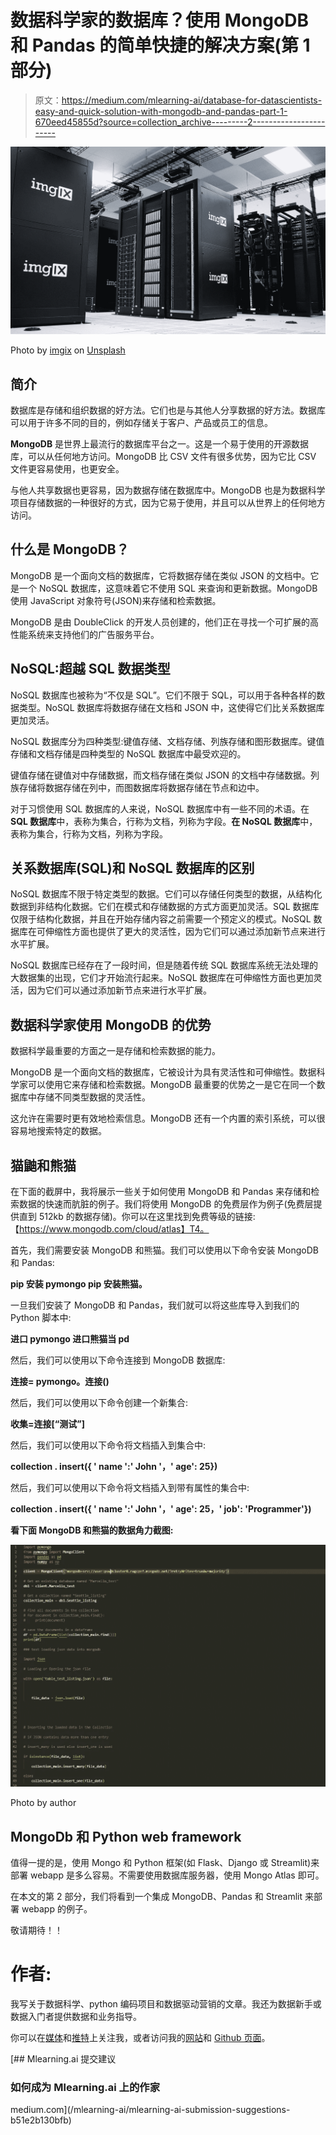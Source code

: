 # 数据科学家的数据库？使用 MongoDB 和 Pandas 的简单快捷的解决方案(第 1 部分)

> 原文：<https://medium.com/mlearning-ai/database-for-datascientists-easy-and-quick-solution-with-mongodb-and-pandas-part-1-670eed45855d?source=collection_archive---------2----------------------->

![](img/1afa66eabc03973cf00dd460605eaa81.png)

Photo by [imgix](https://unsplash.com/@imgix?utm_source=medium&utm_medium=referral) on [Unsplash](https://unsplash.com?utm_source=medium&utm_medium=referral)

## **简介**

数据库是存储和组织数据的好方法。它们也是与其他人分享数据的好方法。数据库可以用于许多不同的目的，例如存储关于客户、产品或员工的信息。

**MongoDB** 是世界上最流行的数据库平台之一。这是一个易于使用的开源数据库，可以从任何地方访问。MongoDB 比 CSV 文件有很多优势，因为它比 CSV 文件更容易使用，也更安全。

与他人共享数据也更容易，因为数据存储在数据库中。MongoDB 也是为数据科学项目存储数据的一种很好的方式，因为它易于使用，并且可以从世界上的任何地方访问。

## **什么是 MongoDB？**

MongoDB 是一个面向文档的数据库，它将数据存储在类似 JSON 的文档中。它是一个 NoSQL 数据库，这意味着它不使用 SQL 来查询和更新数据。MongoDB 使用 JavaScript 对象符号(JSON)来存储和检索数据。

MongoDB 是由 DoubleClick 的开发人员创建的，他们正在寻找一个可扩展的高性能系统来支持他们的广告服务平台。

## **NoSQL:超越 SQL 数据类型**

NoSQL 数据库也被称为“不仅是 SQL”。它们不限于 SQL，可以用于各种各样的数据类型。NoSQL 数据库将数据存储在文档和 JSON 中，这使得它们比关系数据库更加灵活。

NoSQL 数据库分为四种类型:键值存储、文档存储、列族存储和图形数据库。键值存储和文档存储是四种类型的 NoSQL 数据库中最受欢迎的。

键值存储在键值对中存储数据，而文档存储在类似 JSON 的文档中存储数据。列族存储将数据存储在列中，而图数据库将数据存储在节点和边中。

对于习惯使用 SQL 数据库的人来说，NoSQL 数据库中有一些不同的术语。在 **SQL 数据库**中，表称为集合，行称为文档，列称为字段。**在 NoSQL 数据库**中，表称为集合，行称为文档，列称为字段。

## **关系数据库(SQL)和 NoSQL 数据库的区别**

NoSQL 数据库不限于特定类型的数据。它们可以存储任何类型的数据，从结构化数据到非结构化数据。它们在模式和存储数据的方式方面更加灵活。SQL 数据库仅限于结构化数据，并且在开始存储内容之前需要一个预定义的模式。NoSQL 数据库在可伸缩性方面也提供了更大的灵活性，因为它们可以通过添加新节点来进行水平扩展。

NoSQL 数据库已经存在了一段时间，但是随着传统 SQL 数据库系统无法处理的大数据集的出现，它们才开始流行起来。NoSQL 数据库在可伸缩性方面也更加灵活，因为它们可以通过添加新节点来进行水平扩展。

## **数据科学家使用 MongoDB 的优势**

数据科学最重要的方面之一是存储和检索数据的能力。

MongoDB 是一个面向文档的数据库，它被设计为具有灵活性和可伸缩性。数据科学家可以使用它来存储和检索数据。MongoDB 最重要的优势之一是它在同一个数据库中存储不同类型数据的灵活性。

这允许在需要时更有效地检索信息。MongoDB 还有一个内置的索引系统，可以很容易地搜索特定的数据。

## **猫鼬和熊猫**

在下面的截屏中，我将展示一些关于如何使用 MongoDB 和 Pandas 来存储和检索数据的快速而肮脏的例子。我们将使用 MongoDB 的免费层作为例子(免费层提供直到 512kb 的数据存储)。你可以在这里找到免费等级的链接:【https://www.mongodb.com/cloud/atlas】T4。

首先，我们需要安装 MongoDB 和熊猫。我们可以使用以下命令安装 MongoDB 和 Pandas:

**pip 安装 pymongo pip 安装熊猫。**

一旦我们安装了 MongoDB 和 Pandas，我们就可以将这些库导入到我们的 Python 脚本中:

**进口 pymongo 进口熊猫当 pd**

然后，我们可以使用以下命令连接到 MongoDB 数据库:

**连接= pymongo。连接()**

然后，我们可以使用以下命令创建一个新集合:

**收集=连接[“测试”]**

然后，我们可以使用以下命令将文档插入到集合中:

**collection . insert({ ' name ':' John '，' age': 25})**

然后，我们可以使用以下命令将文档插入到带有属性的集合中:

**collection . insert({ ' name ':' John '，' age': 25，' job': 'Programmer'})**

**看下面 MongoDB 和熊猫的数据角力截图:**

![](img/a3fdd3c0f83499a651029894d10a6178.png)

Photo by author

## MongoDb 和 Python web framework

值得一提的是，使用 Mongo 和 Python 框架(如 Flask、Django 或 Streamlit)来部署 webapp 是多么容易。不需要使用数据库服务器，使用 Mongo Atlas 即可。

在本文的第 2 部分，我们将看到一个集成 MongoDB、Pandas 和 Streamlit 来部署 webapp 的例子。

敬请期待！！

# 作者:

我写关于数据科学、python 编码项目和数据驱动营销的文章。我还为数据新手或数据入门者提供数据和业务指导。

你可以在[媒体](/@Marcello_Dichiera)和[推特](https://twitter.com/ItalyMarcello)上关注我，或者访问我的[网站](https://marcello-personal-website.netlify.app/)和 [Github 页面](https://github.com/marcello-calabrese)。

[](/mlearning-ai/mlearning-ai-submission-suggestions-b51e2b130bfb) [## Mlearning.ai 提交建议

### 如何成为 Mlearning.ai 上的作家

medium.com](/mlearning-ai/mlearning-ai-submission-suggestions-b51e2b130bfb)